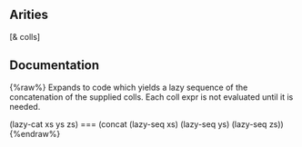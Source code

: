 ## Arities
[& colls]

## Documentation
{%raw%}
Expands to code which yields a lazy sequence of the concatenation
  of the supplied colls.  Each coll expr is not evaluated until it is
  needed. 

  (lazy-cat xs ys zs) === (concat (lazy-seq xs) (lazy-seq ys) (lazy-seq zs))
{%endraw%}
